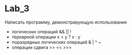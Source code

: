 # Lab_3
Написать программу, демонстрирующую использование

* логических операций && || !
* тернарной операции x < y ? x : y
* поразрядных логических операций & | ^ ~
* операции сдвига >> << >>>